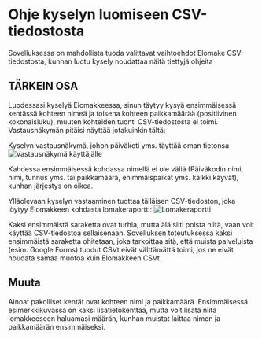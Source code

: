 # Ohje kyselyn luomiseen CSV-tiedostosta

Sovelluksessa on mahdollista tuoda valittavat vaihtoehdot Elomake CSV-tiedostosta, kunhan luotu kysely noudattaa näitä tiettyjä ohjeita

## TÄRKEIN OSA

Luodessasi kyselyä Elomakkeessa, sinun täytyy kysyä ensimmäisessä kentässä kohteen nimeä ja toisena kohteen paikkamäärää (positiivinen kokonaisluku), muuten kohteiden tuonti CSV-tiedostosta ei toimi. Vastausnäkymän pitäisi näyttää jotakuinkin tältä:

Kyselyn vastausnäkymä, johon päiväkoti yms. täyttää oman tietonsa
<img src="/static/images/csv-reply-view.png" alt="Vastausnäkymä käyttäjälle">

Kahdessa ensimmäisessä kohdassa nimellä ei ole väliä (Päiväkodin nimi, nimi, tunnus yms. tai paikkamäärä, enimmäispaikat yms. kaikki käyvät), kunhan järjestys on oikea. 



Ylläolevaan kyselyn vastaaminen tuottaa tälläisen CSV-tiedoston, joka löytyy Elomakkeen kohdasta lomakeraportti:
<img src="/static/images/csv-report-view.png" alt="Lomakeraportti">

Kaksi ensimmäistä saraketta ovat turhia, mutta älä silti poista niitä, vaan voit käyttää CSV-tiedostoa sellaisenaan. Sovelluksen toteutuksessa kaksi ensimmäistä saraketta ohitetaan, joka tarkoittaa sitä, että muista palveluista (esim. Google Forms) tuodut CSVt eivät välttämättä toimi, jos ne eivät noudata samaa muotoa kuin Elomakkeen CSVt.

## Muuta

Ainoat pakolliset kentät ovat kohteen nimi ja paikkamäärä. Ensimmäisessä esimerkkikuvassa on kaksi lisätietokenttää, mutta voit lisätä niitä lomakkeeseen haluamasi määrän, kunhan muistat laittaa nimen ja paikkamäärän ensimmäiseksi.